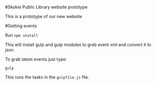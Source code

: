 #Skokie Public Library website prototype

This is a prototype of our new website

#Getting events

Run `npm install`

This will install gulp and gulp modules to grab event xml and convert it to json.

To grab latest events just type:

    gulp

This runs the tasks in the `gulpfile.js` file.
